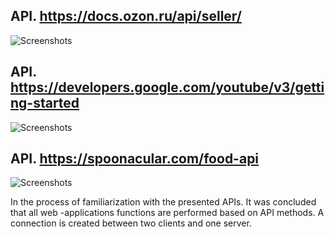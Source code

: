 ## API. https://docs.ozon.ru/api/seller/
    
![Screenshots](../Screenshots/Ozon_API.png)

## API.  https://developers.google.com/youtube/v3/getting-started

![Screenshots](../Screenshots/YouTube.png)

## API. https://spoonacular.com/food-api

![Screenshots](../Screenshots/food.png)

In the process of familiarization with the presented APIs.
It was concluded that all web -applications functions are performed based on API methods. 
A connection is created between two clients and one server.




